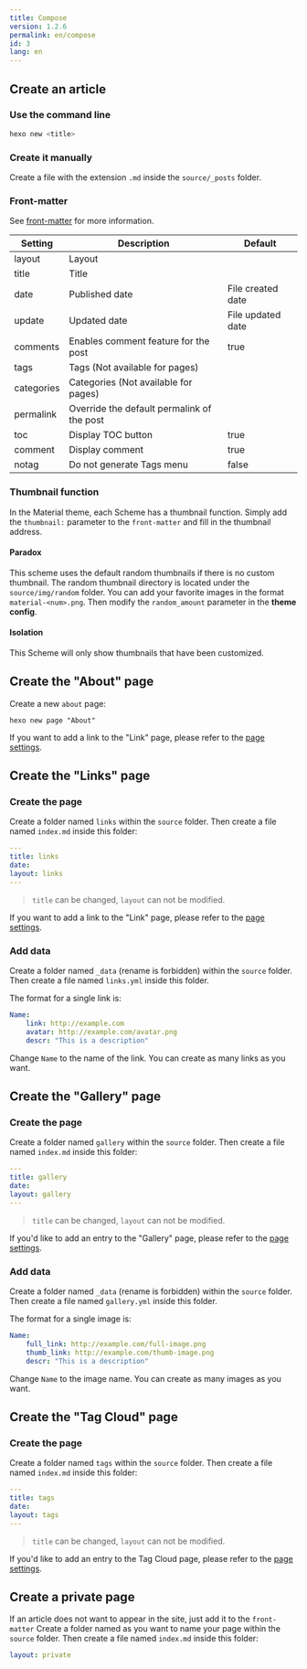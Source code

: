 ```yaml
---
title: Compose
version: 1.2.6
permalink: en/compose
id: 3
lang: en
---
```


## Create an article

### Use the command line

```bash
hexo new <title>
```

### Create it manually

Create a file with the extension `.md` inside the `source/_posts` folder.

### Front-matter

See [front-matter](https://hexo.io/en/docs/front-matter.html) for more information.

| Setting    | Description                              | Default           |
| ---------- | ---------------------------------------- | ----------------- |
| layout     | Layout                                   |                   |
| title      | Title                                    |                   |
| date       | Published date                           | File created date |
| update     | Updated date                             | File updated date |
| comments   | Enables comment feature for the post     | true              |
| tags       | Tags (Not available for pages)           |                   |
| categories | Categories (Not available for pages)     |                   |
| permalink  | Override the default permalink of the post |                   |
| toc        | Display TOC button		                 | true   		     |
| comment    | Display comment	                         | true             |
| notag      | Do not generate Tags menu                | false             |

### Thumbnail function

In the Material theme, each Scheme has a thumbnail function. Simply add the `thumbnail:` parameter to the `front-matter` and fill in the thumbnail address.

#### Paradox

This scheme uses the default random thumbnails if there is no custom thumbnail. The random thumbnail directory is located under the `source/img/random` folder. You can add your favorite images in the format `material-<num>.png`. Then modify the `random_amount` parameter in the **theme config**.

#### Isolation

This Scheme will only show thumbnails that have been customized.

## Create the "About" page

Create a new `about` page:

```shell
hexo new page "About"
```

If you want to add a link to the "Link" page, please refer to the [page settings](/en/intro/#pages).

## Create the "Links" page

### Create the page

Create a folder named `links` within the `source` folder. Then create a file named `index.md` inside this folder:

```yaml
---
title: links
date:
layout: links
---
```

> `title` can be changed, `layout` can not be modified.

If you want to add a link to the "Link" page, please refer to the [page settings](/en/intro/#pages).

### Add data

Create a folder named `_data` (rename is forbidden) within the `source` folder. Then create a file named `links.yml` inside this folder.

The format for a single link is:

```yaml
Name:
    link: http://example.com
    avatar: http://example.com/avatar.png
    descr: "This is a description"
```

Change `Name` to the name of the link. You can create as many links as you want.

## Create the "Gallery" page

### Create the page

Create a folder named `gallery` within the `source` folder. Then create a file named `index.md` inside this folder:

```yaml
---
title: gallery
date:
layout: gallery
---
```

> `title` can be changed, `layout` can not be modified.

If you'd like to add an entry to the "Gallery" page, please refer to the [page settings](/en/intro/#pages).

### Add data

Create a folder named `_data` (rename is forbidden) within the `source` folder. Then create a file named `gallery.yml` inside this folder.

The format for a single image is:

```yaml
Name:
    full_link: http://example.com/full-image.png
    thumb_link: http://example.com/thumb-image.png
    descr: "This is a description"
```

Change `Name` to the image name. You can create as many images as you want.

## Create the "Tag Cloud" page

### Create the page

Create a folder named `tags` within the `source` folder. Then create a file named `index.md` inside this folder:

```yaml
---
title: tags
date:
layout: tags
---
```

> `title` can be changed, `layout` can not be modified.

If you'd like to add an entry to the Tag Cloud page, please refer to the [page settings](/en/intro/#pages).

## Create a private page

If an article does not want to appear in the site, just add it to the `front-matter`
Create a folder named as you want to name your page within the `source` folder. Then create a file named `index.md` inside this folder:

```yaml
layout: private
```
